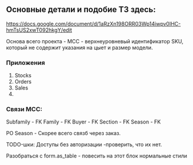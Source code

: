 ## Основные детали и подобие ТЗ здесь:
https://docs.google.com/document/d/1aRzXn198ORR03Wp14iwpv0IHC-hmTsUS2xwT092hkgY/edit



Основа всего проекта - МСС - верхнеуровневый идентификатор SKU, который не содержит 
указания на цыет и размер модели.


### Приложения
1. Stocks
2. Orders
3. Sales
4. 
### Связи MCC:
Subfamily - FK
Family - FK
Buyer - FK
Section - FK
Season - FK

PO Season - Скорее всего связб через заказ.

TODO-шки:
Доступы без авторизации -проверить, что их нет.

Разобраться с form.as_table - повесить на этот блок нормальные стили
